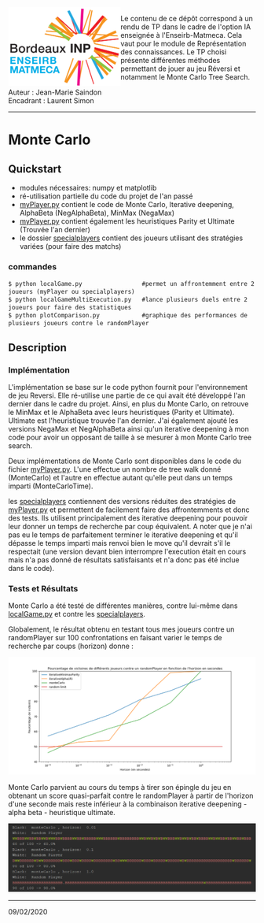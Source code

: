 <img align="left" height="160" src=img/logotrans.png>

Le contenu de ce dépôt correspond à un rendu de TP dans le cadre de l'option IA enseignée à l'Enseirb-Matmeca. Cela vaut pour le module de Représentation des connaissances. Le TP choisi présente différentes méthodes permettant de jouer au jeu Réversi et notamment le Monte Carlo Tree Search.   

Auteur : Jean-Marie Saindon      
Encadrant : Laurent Simon  

---

# Monte Carlo

## Quickstart
- modules nécessaires: numpy et matplotlib
- ré-utilisation partielle du code du projet de l'an passé
- [myPlayer.py](myPlayer.py) contient le code de Monte Carlo, Iterative deepening, AlphaBeta (NegAlphaBeta), MinMax (NegaMax)
- [myPlayer.py](myPlayer.py) contient également les heuristiques Parity et Ultimate (Trouvée l'an dernier)
- le dossier [specialplayers](specialplayers) contient des joueurs utilisant des stratégies variées (pour faire des matchs)

### commandes
```
$ python localGame.py                 #permet un affrontemment entre 2 joueurs (myPlayer ou specialplayers)
$ python localGameMultiExecution.py   #lance plusieurs duels entre 2 joueurs pour faire des statistiques
$ python plotComparison.py            #graphique des performances de plusieurs joueurs contre le randomPlayer
```

## Description

### Implémentation

L'implémentation se base sur le code python fournit pour l'environnement de jeu Reversi. Elle ré-utilise une partie de ce qui avait été développé l'an dernier dans le cadre du projet. Ainsi, en plus du Monte Carlo, on retrouve le MinMax et le AlphaBeta avec leurs heuristiques (Parity et Ultimate). Ultimate est l'heuristique trouvée l'an dernier. J'ai également ajouté les versions NegaMax et NegAlphaBeta ainsi qu'un iterative deepening à mon code pour avoir un opposant de taille à se mesurer à mon Monte Carlo tree search.

Deux implémentations de Monte Carlo sont disponibles dans le code du fichier [myPlayer.py](myPlayer.py). L'une effectue un nombre de tree walk donné (MonteCarlo) et l'autre en effectue autant qu'elle peut dans un temps imparti (MonteCarloTime).

les [specialplayers](specialplayers) contiennent des versions réduites des stratégies de [myPlayer.py](myPlayer.py) et permettent de facilement faire des affrontemments et donc des tests. Ils utilisent principalement des iterative deepening pour pouvoir leur donner un temps de recherche par coup équivalent. A noter que je n'ai pas eu le temps de parfaitement terminer le iterative deepening et qu'il dépasse le temps imparti mais renvoi bien le move qu'il devrait s'il le respectait (une version devant bien interrompre l'execution était en cours mais n'a pas donné de résultats satisfaisants et n'a donc pas été inclue dans le code).

### Tests et Résultats

Monte Carlo a été testé de différentes manières, contre lui-même dans [localGame.py](localGame.py) et contre les [specialplayers](specialplayers).

Globalement, le résultat obtenu en testant tous mes joueurs contre un randomPlayer sur 100 confrontations en faisant varier le temps de recherche par coups (horizon) donne :

<p align="center">
  <img src=img/graphmontecarlo.png>
</p>

Monte Carlo parvient au cours du temps à tirer son épingle du jeu en obtenant un score quasi-parfait contre le randomPlayer à partir de l'horizon d'une seconde mais reste inférieur à la combinaison iterative deepening - alpha beta - heuristique ultimate.

<p align="center">
  <img width="650" src=img/res.PNG>
</p>

---

09/02/2020
